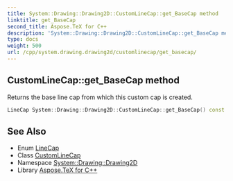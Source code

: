 ```yaml
---
title: System::Drawing::Drawing2D::CustomLineCap::get_BaseCap method
linktitle: get_BaseCap
second_title: Aspose.TeX for C++
description: 'System::Drawing::Drawing2D::CustomLineCap::get_BaseCap method. Returns the base line cap from which this custom cap is created in C++.'
type: docs
weight: 500
url: /cpp/system.drawing.drawing2d/customlinecap/get_basecap/
---
```

## CustomLineCap::get_BaseCap method


Returns the base line cap from which this custom cap is created.

```cpp
LineCap System::Drawing::Drawing2D::CustomLineCap::get_BaseCap() const
```

## See Also

* Enum [LineCap](../../linecap/)
* Class [CustomLineCap](../)
* Namespace [System::Drawing::Drawing2D](../../)
* Library [Aspose.TeX for C++](../../../)
